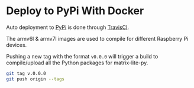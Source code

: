 # Deploy to PyPi With Docker
Auto deployment to [PyPi](https://pypi.org/project/matrix-lite-nfc/) is done through [TravisCI](https://travis-ci.org/).

The armv6l & armv7l images are used to compile for different Raspberry Pi devices.

Pushing a new tag with the format `v0.0.0` will trigger a build to compile/upload all the Python packages for matrix-lite-py.

```bash
git tag v.0.0.0
git push origin --tags
```

